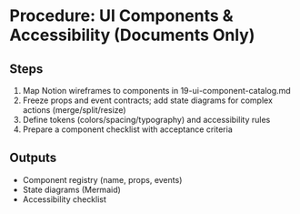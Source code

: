 # Procedure: UI Components & Accessibility (Documents Only)

## Steps
1. Map Notion wireframes to components in 19-ui-component-catalog.md
2. Freeze props and event contracts; add state diagrams for complex actions (merge/split/resize)
3. Define tokens (colors/spacing/typography) and accessibility rules
4. Prepare a component checklist with acceptance criteria

## Outputs
- Component registry (name, props, events)
- State diagrams (Mermaid)
- Accessibility checklist

